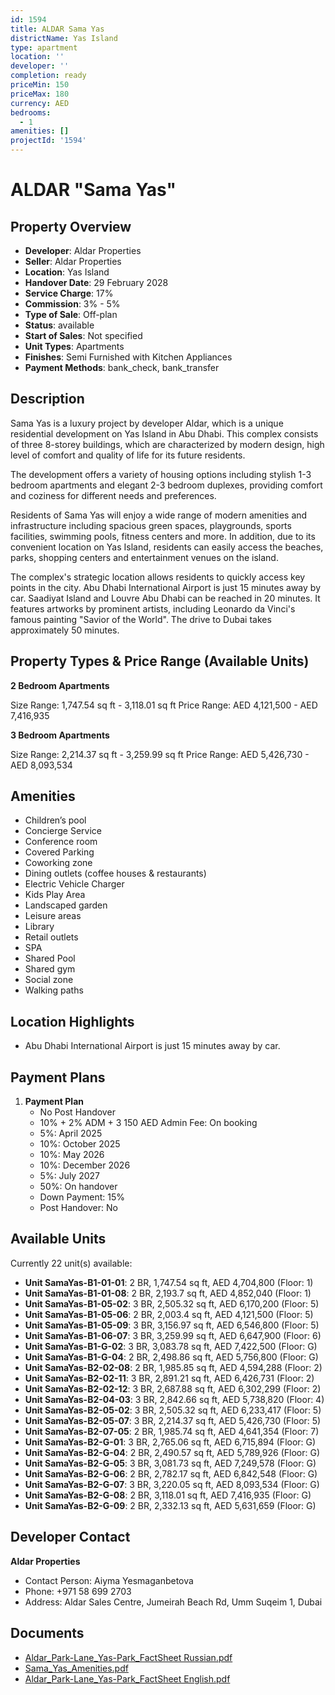 ```yaml
---
id: 1594
title: ALDAR Sama Yas
districtName: Yas Island
type: apartment
location: ''
developer: ''
completion: ready
priceMin: 150
priceMax: 180
currency: AED
bedrooms:
  - 1
amenities: []
projectId: '1594'
---
```


# ALDAR "Sama Yas"

## Property Overview
- **Developer**: Aldar Properties
- **Seller**: Aldar Properties
- **Location**: Yas Island
- **Handover Date**: 29 February 2028
- **Service Charge**: 17%
- **Commission**: 3% - 5%
- **Type of Sale**: Off-plan
- **Status**: available
- **Start of Sales**: Not specified
- **Unit Types**: Apartments
- **Finishes**: Semi Furnished with Kitchen Appliances
- **Payment Methods**: bank_check, bank_transfer

## Description
Sama Yas is a luxury project by developer Aldar, which is a unique residential development on Yas Island in Abu Dhabi. This complex consists of three 8-storey buildings, which are characterized by modern design, high level of comfort and quality of life for its future residents.

The development offers a variety of housing options including stylish 1-3 bedroom apartments and elegant 2-3 bedroom duplexes, providing comfort and coziness for different needs and preferences.

Residents of Sama Yas will enjoy a wide range of modern amenities and infrastructure including spacious green spaces, playgrounds, sports facilities, swimming pools, fitness centers and more. In addition, due to its convenient location on Yas Island, residents can easily access the beaches, parks, shopping centers and entertainment venues on the island.

The complex's strategic location allows residents to quickly access key points in the city. Abu Dhabi International Airport is just 15 minutes away by car. Saadiyat Island and Louvre Abu Dhabi can be reached in 20 minutes. It features artworks by prominent artists, including Leonardo da Vinci's famous painting "Savior of the World". The drive to Dubai takes approximately 50 minutes.

## Property Types & Price Range (Available Units)
**2 Bedroom Apartments**

Size Range: 1,747.54 sq ft - 3,118.01 sq ft
Price Range: AED 4,121,500 - AED 7,416,935

**3 Bedroom Apartments**

Size Range: 2,214.37 sq ft - 3,259.99 sq ft
Price Range: AED 5,426,730 - AED 8,093,534

## Amenities
- Children’s pool
- Concierge Service
- Conference room
- Covered Parking
- Coworking zone
- Dining outlets  (coffee houses & restaurants)
- Electric Vehicle Charger
- Kids Play Area
- Landscaped garden
- Leisure areas
- Library
- Retail outlets
- SPA
- Shared Pool
- Shared gym
- Social zone
- Walking paths

## Location Highlights
- Abu Dhabi International Airport is just 15 minutes away by car.

## Payment Plans
1. **Payment Plan**
   - No Post Handover
   - 10% + 2% ADM + 3 150 AED Admin Fee: On booking
   - 5%: April 2025
   - 10%: October 2025
   - 10%: May 2026
   - 10%: December 2026
   - 5%: July 2027
   - 50%: On handover
   - Down Payment: 15%
   - Post Handover: No

## Available Units
Currently 22 unit(s) available:
- **Unit SamaYas-B1-01-01**: 2 BR, 1,747.54 sq ft, AED 4,704,800 (Floor: 1)
- **Unit SamaYas-B1-01-08**: 2 BR, 2,193.7 sq ft, AED 4,852,040 (Floor: 1)
- **Unit SamaYas-B1-05-02**: 3 BR, 2,505.32 sq ft, AED 6,170,200 (Floor: 5)
- **Unit SamaYas-B1-05-06**: 2 BR, 2,003.4 sq ft, AED 4,121,500 (Floor: 5)
- **Unit SamaYas-B1-05-09**: 3 BR, 3,156.97 sq ft, AED 6,546,800 (Floor: 5)
- **Unit SamaYas-B1-06-07**: 3 BR, 3,259.99 sq ft, AED 6,647,900 (Floor: 6)
- **Unit SamaYas-B1-G-02**: 3 BR, 3,083.78 sq ft, AED 7,422,500 (Floor: G)
- **Unit SamaYas-B1-G-04**: 2 BR, 2,498.86 sq ft, AED 5,756,800 (Floor: G)
- **Unit SamaYas-B2-02-08**: 2 BR, 1,985.85 sq ft, AED 4,594,288 (Floor: 2)
- **Unit SamaYas-B2-02-11**: 3 BR, 2,891.21 sq ft, AED 6,426,731 (Floor: 2)
- **Unit SamaYas-B2-02-12**: 3 BR, 2,687.88 sq ft, AED 6,302,299 (Floor: 2)
- **Unit SamaYas-B2-04-03**: 3 BR, 2,842.66 sq ft, AED 5,738,820 (Floor: 4)
- **Unit SamaYas-B2-05-02**: 3 BR, 2,505.32 sq ft, AED 6,233,417 (Floor: 5)
- **Unit SamaYas-B2-05-07**: 3 BR, 2,214.37 sq ft, AED 5,426,730 (Floor: 5)
- **Unit SamaYas-B2-07-05**: 2 BR, 1,985.74 sq ft, AED 4,641,354 (Floor: 7)
- **Unit SamaYas-B2-G-01**: 3 BR, 2,765.06 sq ft, AED 6,715,894 (Floor: G)
- **Unit SamaYas-B2-G-04**: 2 BR, 2,490.57 sq ft, AED 5,789,926 (Floor: G)
- **Unit SamaYas-B2-G-05**: 3 BR, 3,081.73 sq ft, AED 7,249,578 (Floor: G)
- **Unit SamaYas-B2-G-06**: 2 BR, 2,782.17 sq ft, AED 6,842,548 (Floor: G)
- **Unit SamaYas-B2-G-07**: 3 BR, 3,220.05 sq ft, AED 8,093,534 (Floor: G)
- **Unit SamaYas-B2-G-08**: 2 BR, 3,118.01 sq ft, AED 7,416,935 (Floor: G)
- **Unit SamaYas-B2-G-09**: 2 BR, 2,332.13 sq ft, AED 5,631,659 (Floor: G)

## Developer Contact
**Aldar Properties**
- Contact Person: Aiyma Yesmaganbetova
- Phone: +971 58 699 2703
- Address: Aldar Sales Centre, Jumeirah Beach Rd, Umm Suqeim 1, Dubai

## Documents
- [Aldar_Park-Lane_Yas-Park_FactSheet Russian.pdf](https://cdn.geniemap.net/2024/04/05/sKRvHIT75EJ8WIMIZuVX2t7NNwouwHuykgE3MZL4.pdf)
- [Sama_Yas_Amenities.pdf](https://cdn.geniemap.net/2024/04/05/guPDgY4ECTr1fzHIvcTKfKSLBHyXyhS4aAWKYZzz.pdf)
- [Aldar_Park-Lane_Yas-Park_FactSheet English.pdf](https://cdn.geniemap.net/2024/04/05/GGRWWDfmipyo7v3RDBh3NpeTbWsV6HX13XSgBrDm.pdf)
